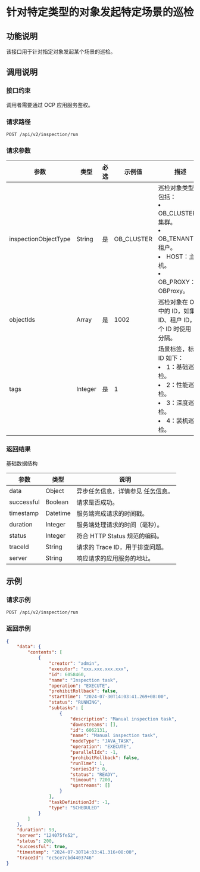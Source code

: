 # 针对特定类型的对象发起特定场景的巡检

## 功能说明

该接口用于针对指定对象发起某个场景的巡检。

## 调用说明

### 接口约束

调用者需要通过 OCP 应用服务鉴权。

### 请求路径

`POST /api/v2/inspection/run`

### 请求参数

|  参数  |  类型  |  必选  |  示例值  |  描述  |
|--------|--------|--------|----------|--------|
|  inspectionObjectType  |  String  |  是  |  OB_CLUSTER  |  巡检对象类型，包括：<li>OB_CLUSTER：集群。</li><li>OB_TENANT：租户。</li><li> HOST：主机。</li><li> OB_PROXY：OBProxy。</li> |
|  objectIds  |  Array  |  是  |  1002  |  巡检对象在 OCP 中的 ID，如集群 ID、租户 ID，多个 ID 时使用 `,` 分隔。 |
|  tags  |  Integer  |  是  |  1  |  场景标签，标签 ID 如下：<li>1：基础巡检。</li><li>2：性能巡检。</li><li>3：深度巡检。</li><li>4：装机巡检。</li> |

### 返回结果

基础数据结构

|  参数  |  类型  |  说明  |
|--------|--------|--------|
|  data  |  Object  |  异步任务信息，详情参见 [任务信息](../400.task-return-structure.md)。  |
|  successful  |  Boolean |  请求是否成功。 |
|  timestamp |  Datetime  |  服务端完成请求的时间戳。  |
|  duration |  Integer  |  服务端处理请求的时间（毫秒）。  |
|  status |  Integer  |  符合 HTTP Status 规范的编码。  |
|  traceId |  String  |  请求的 Trace ID，用于排查问题。  |
|  server  |  String  |  响应请求的应用服务的地址。  |

## 示例

### 请求示例

`POST /api/v2/inspection/run`

### 返回示例

```JSON
{
    "data": {
        "contents": [
            {
                "creator": "admin",
                "executor": "xxx.xxx.xxx.xxx",
                "id": 6058460,
                "name": "Inspection task",
                "operation": "EXECUTE",
                "prohibitRollback": false,
                "startTime": "2024-07-30T14:03:41.269+08:00",
                "status": "RUNNING",
                "subtasks": [
                    {
                        "description": "Manual inspection task",
                        "downstreams": [],
                        "id": 6062131,
                        "name": "Manual inspection task",
                        "nodeType": "JAVA_TASK",
                        "operation": "EXECUTE",
                        "parallelIdx": -1,
                        "prohibitRollback": false,
                        "runTime": 1,
                        "seriesId": 0,
                        "status": "READY",
                        "timeout": 7200,
                        "upstreams": []
                    }
                ],
                "taskDefinitionId": -1,
                "type": "SCHEDULED"
            }
        ]
    },
    "duration": 93,
    "server": "124075fe52",
    "status": 200,
    "successful": true,
    "timestamp": "2024-07-30T14:03:41.316+08:00",
    "traceId": "ec5ce7cbd4403746"
}
```
